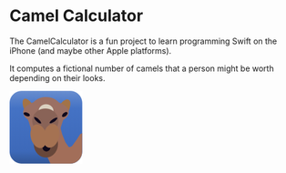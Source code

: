 # Camel Calculator

The CamelCalculator is a fun project to learn programming Swift on the iPhone (and maybe other Apple platforms).

It computes a fictional number of camels that a person might be worth depending on their looks.

![CamelCalculatorLogo](CamelCalculator/Assets.xcassets/AppIcon.appiconset/128.png "Logo CamelCalculator")
